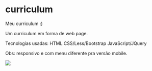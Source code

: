 # curriculum
Meu curriculum :)

Um curriculum em forma de web page.

Tecnologias usadas:
HTML
CSS/Less/Bootstrap
JavaScript/JQuery

Obs: responsivo e com menu diferente pra versão mobile.

<img src="https://image.prntscr.com/image/K49IzGXJT7erHfxGRW142g.png"> </img>

